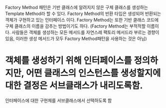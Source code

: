 Factory Method 패턴은 기반 클래스에 알려지지 않은 구체 클래스를 생성하는
Template Method라 할 수 있다. 
Factory Method의 반환 타입은 생성되어 반환되는 객체가 구현하고 있는
인터페이스 이다. 
Factory Method는 또한 기반 클래스 코드에 구체 클래스의 이름을
감추는 방법이기도 하다.
(Factory Method는 부적적할 이름이다.
사람들은 객체를 생성하는 모든 메서드를 자연스레 팩토리 메서드라 부르는 경향이 있음,
이러한 생성 메서드가 모두 Factory Method패턴을 사용하는 것은 아님)

객체를 생성하기 위해 인터페이스를 정의하지만, 어떤 클래스의 인스턴스를 생성할지에 대한
결정은 서브클래스가 내리도록함. 
==
인터페이스에 대한 구현체를 서브클래스에서 선택하도록 함

